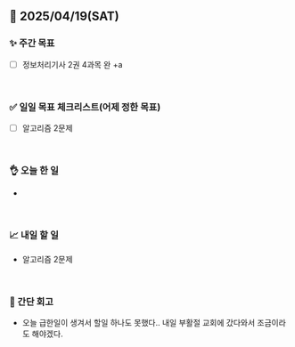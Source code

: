## 📅 2025/04/19(SAT)


### ✨ 주간 목표

- [ ] 정보처리기사 2권 4과목 완 +a

<br/>

### ✅ 일일 목표 체크리스트(어제 정한 목표)

- [ ] 알고리즘 2문제

<br/>

### 👌 오늘 한 일

- 

<br/>

### 📈 내일 할 일

- 알고리즘 2문제
  
<br/>

### 💭 간단 회고

- 오늘 급한일이 생겨서 할일 하나도 못했다.. 내일 부활절 교회에 갔다와서 조금이라도 해야겠다.
